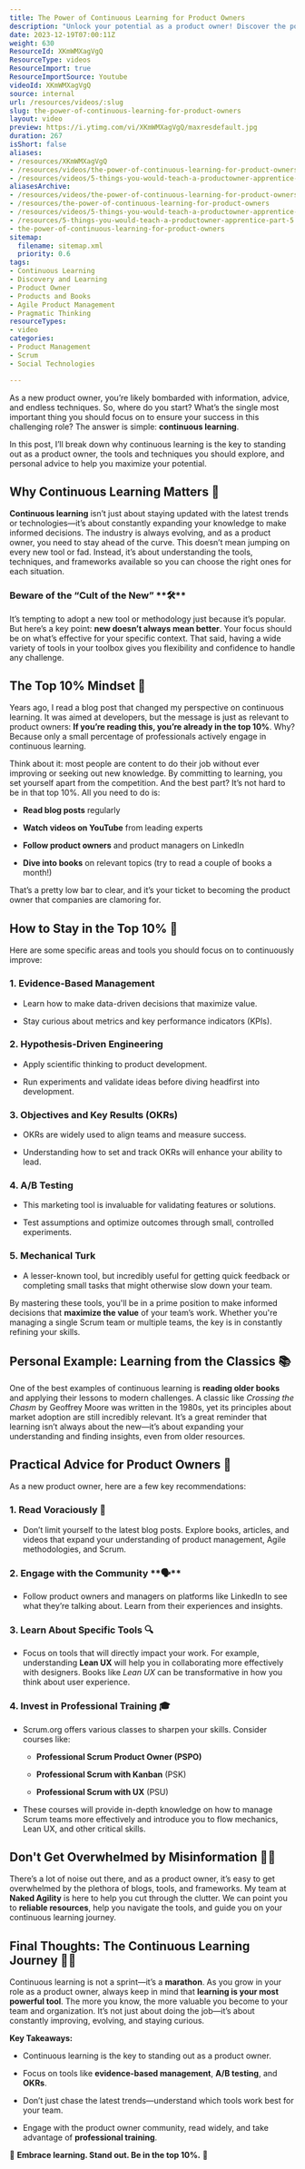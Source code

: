 ```yaml
---
title: The Power of Continuous Learning for Product Owners
description: "Unlock your potential as a product owner! Discover the power of continuous learning and stay ahead in the ever-evolving world of product management. \U0001F680"
date: 2023-12-19T07:00:11Z
weight: 630
ResourceId: XKmWMXagVgQ
ResourceType: videos
ResourceImport: true
ResourceImportSource: Youtube
videoId: XKmWMXagVgQ
source: internal
url: /resources/videos/:slug
slug: the-power-of-continuous-learning-for-product-owners
layout: video
preview: https://i.ytimg.com/vi/XKmWMXagVgQ/maxresdefault.jpg
duration: 267
isShort: false
aliases:
- /resources/XKmWMXagVgQ
- /resources/videos/the-power-of-continuous-learning-for-product-owners
- /resources/videos/5-things-you-would-teach-a-productowner-apprentice-part-5
aliasesArchive:
- /resources/videos/the-power-of-continuous-learning-for-product-owners
- /resources/the-power-of-continuous-learning-for-product-owners
- /resources/videos/5-things-you-would-teach-a-productowner-apprentice-part-5
- /resources/5-things-you-would-teach-a-productowner-apprentice-part-5
- the-power-of-continuous-learning-for-product-owners
sitemap:
  filename: sitemap.xml
  priority: 0.6
tags:
- Continuous Learning
- Discovery and Learning
- Product Owner
- Products and Books
- Agile Product Management
- Pragmatic Thinking
resourceTypes:
- video
categories:
- Product Management
- Scrum
- Social Technologies

---
```

As a new product owner, you’re likely bombarded with information, advice, and endless techniques. So, where do you start? What’s the single most important thing you should focus on to ensure your success in this challenging role? The answer is simple: **continuous learning**.

In this post, I’ll break down why continuous learning is the key to standing out as a product owner, the tools and techniques you should explore, and personal advice to help you maximize your potential.

## **Why Continuous Learning Matters 🧠**

**Continuous learning** isn’t just about staying updated with the latest trends or technologies—it’s about constantly expanding your knowledge to make informed decisions. The industry is always evolving, and as a product owner, you need to stay ahead of the curve. This doesn’t mean jumping on every new tool or fad. Instead, it’s about understanding the tools, techniques, and frameworks available so you can choose the right ones for each situation.

### **Beware of the “Cult of the New”** **🛠****️**

It’s tempting to adopt a new tool or methodology just because it’s popular. But here’s a key point: **new doesn’t always mean better**. Your focus should be on what’s effective for your specific context. That said, having a wide variety of tools in your toolbox gives you flexibility and confidence to handle any challenge.

## **The Top 10% Mindset** **🏅**

Years ago, I read a blog post that changed my perspective on continuous learning. It was aimed at developers, but the message is just as relevant to product owners: **If you’re reading this, you’re already in the top 10%**. Why? Because only a small percentage of professionals actively engage in continuous learning.

Think about it: most people are content to do their job without ever improving or seeking out new knowledge. By committing to learning, you set yourself apart from the competition. And the best part? It’s not hard to be in that top 10%. All you need to do is:

- **Read blog posts** regularly

- **Watch videos on YouTube** from leading experts

- **Follow product owners** and product managers on LinkedIn

- **Dive into books** on relevant topics (try to read a couple of books a month!)

That’s a pretty low bar to clear, and it’s your ticket to becoming the product owner that companies are clamoring for.

## **How to Stay in the Top 10%** **🚀**

Here are some specific areas and tools you should focus on to continuously improve:

### **1\. Evidence-Based Management**

- Learn how to make data-driven decisions that maximize value.

- Stay curious about metrics and key performance indicators (KPIs).

### **2\. Hypothesis-Driven Engineering**

- Apply scientific thinking to product development.

- Run experiments and validate ideas before diving headfirst into development.

### **3\. Objectives and Key Results (OKRs)**

- OKRs are widely used to align teams and measure success.

- Understanding how to set and track OKRs will enhance your ability to lead.

### **4\. A/B Testing**

- This marketing tool is invaluable for validating features or solutions.

- Test assumptions and optimize outcomes through small, controlled experiments.

### **5\. Mechanical Turk**

- A lesser-known tool, but incredibly useful for getting quick feedback or completing small tasks that might otherwise slow down your team.

By mastering these tools, you'll be in a prime position to make informed decisions that **maximize the value** of your team’s work. Whether you're managing a single Scrum team or multiple teams, the key is in constantly refining your skills.

## **Personal Example: Learning from the Classics** **📚**

One of the best examples of continuous learning is **reading older books** and applying their lessons to modern challenges. A classic like _Crossing the Chasm_ by Geoffrey Moore was written in the 1980s, yet its principles about market adoption are still incredibly relevant. It’s a great reminder that learning isn’t always about the new—it’s about expanding your understanding and finding insights, even from older resources.

## **Practical Advice for Product Owners** **🔧**

As a new product owner, here are a few key recommendations:

### **1\. Read Voraciously** **📖**

- Don’t limit yourself to the latest blog posts. Explore books, articles, and videos that expand your understanding of product management, Agile methodologies, and Scrum.

### **2\. Engage with the Community** **🗣****️**

- Follow product owners and managers on platforms like LinkedIn to see what they’re talking about. Learn from their experiences and insights.

### **3\. Learn About Specific Tools** **🔍**

- Focus on tools that will directly impact your work. For example, understanding **Lean UX** will help you in collaborating more effectively with designers. Books like _Lean UX_ can be transformative in how you think about user experience.

### **4\. Invest in Professional Training** **🎓**

- Scrum.org offers various classes to sharpen your skills. Consider courses like:
    - **Professional Scrum Product Owner (PSPO)**
    
    - **Professional Scrum with Kanban** (PSK)
    
    - **Professional Scrum with UX** (PSU)

- These courses will provide in-depth knowledge on how to manage Scrum teams more effectively and introduce you to flow mechanics, Lean UX, and other critical skills.

## **Don't Get Overwhelmed by Misinformation** **🙅****‍****♂️**

There’s a lot of noise out there, and as a product owner, it’s easy to get overwhelmed by the plethora of blogs, tools, and frameworks. My team at **Naked Agility** is here to help you cut through the clutter. We can point you to **reliable resources**, help you navigate the tools, and guide you on your continuous learning journey.

## **Final Thoughts: The Continuous Learning Journey** **🚴****‍****♂️**

Continuous learning is not a sprint—it’s a **marathon**. As you grow in your role as a product owner, always keep in mind that **learning is your most powerful tool**. The more you know, the more valuable you become to your team and organization. It’s not just about doing the job—it’s about constantly improving, evolving, and staying curious.

**Key Takeaways:**

- Continuous learning is the key to standing out as a product owner.

- Focus on tools like **evidence-based management**, **A/B testing**, and **OKRs**.

- Don’t just chase the latest trends—understand which tools work best for your team.

- Engage with the product owner community, read widely, and take advantage of **professional training**.

🌟 **Embrace learning. Stand out. Be in the top 10%.** 🌟

